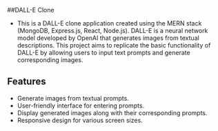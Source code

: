 ##DALL-E Clone

- This is a DALL-E clone application created using the MERN stack (MongoDB, Express.js, React, Node.js). 
  DALL-E is a neural network model developed by OpenAI that generates images from textual descriptions. 
  This project aims to replicate the basic functionality of DALL-E by allowing users to input text prompts 
  and generate corresponding images.

## Features

- Generate images from textual prompts.
- User-friendly interface for entering prompts.
- Display generated images along with their corresponding prompts.
- Responsive design for various screen sizes.

